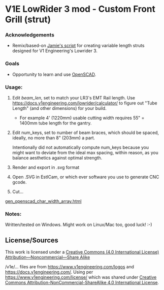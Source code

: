 
 # V1E LowRider 3 mod - Custom Front Grill (strut)

### Acknowledgements
- Remix/based-on [Jamie's script](https://www.printables.com/model/206716-lr3-strut-plate-variable) for creating variable length struts designed for V1 Engineering's Lowrider 3.

### Goals
- Opportunity to learn and use [OpenSCAD](https://www.openscad.org/).

### Usage:
 1) Edit _beam_len_, set to match your LR3's EMT Rail length.  Use https://docs.v1engineering.com/lowrider/calculator/ to figure out "Tube Length" (and other dimensions) for your build.
     - For example 4' (1220mm) usable cutting width requires 55" = 1400mm tube length for the gantry.

 2) Edit num_keys, set to number of beam braces, which should be spaced, ideally, no more than 8" (203mm) a part.  
 
     Intentionally did not automatically compute num_keys because you might want to deviate from the ideal max spacing, within reason, as you balance aesthetics against optimal strength.

 3) Render and export in .svg format

 4) Open .SVG in EstlCam, or which ever software you use to generate CNC gcode.

 5) Cut...

[gen_openscad_char_width_array.html]()

### Notes:
Written/tested on Windows.  Might work on Linux/Mac too, good luck! :-)

## License/Sources
This work is licensed under a [Creative Commons (4.0 International License)
Attribution—Noncommercial—Share Alike](http://creativecommons.org/licenses/by-nc-sa/4.0/)

/v1e/... files are from https://www.v1engineering.com/logos and https://docs.v1engineering.com/.  Using per https://www.v1engineering.com/license/ which was shared under [Creative Commons Attribution-NonCommercial-ShareAlike 4.0 International License](https://creativecommons.org/licenses/by-nc-sa/4.0/).
